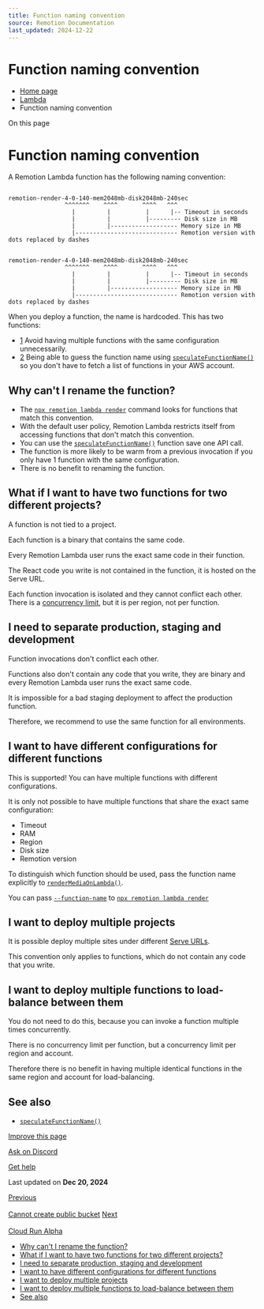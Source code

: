 ```yaml
---
title: Function naming convention
source: Remotion Documentation
last_updated: 2024-12-22
---
```


# Function naming convention

- [Home page](/)
- [Lambda](/docs/lambda)
- Function naming convention

On this page

# Function naming convention

A Remotion Lambda function has the following naming convention:

```

remotion-render-4-0-140-mem2048mb-disk2048mb-240sec
                ^^^^^^^    ^^^^       ^^^^   ^^^
                  |         |          |      |-- Timeout in seconds
                  |         |          |--------- Disk size in MB
                  |         |------------------- Memory size in MB
                  |----------------------------- Remotion version with dots replaced by dashes
```

```

remotion-render-4-0-140-mem2048mb-disk2048mb-240sec
                ^^^^^^^    ^^^^       ^^^^   ^^^
                  |         |          |      |-- Timeout in seconds
                  |         |          |--------- Disk size in MB
                  |         |------------------- Memory size in MB
                  |----------------------------- Remotion version with dots replaced by dashes
```

When you deploy a function, the name is hardcoded. This has two functions:

- [1](#1) Avoid having multiple functions with the same configuration unnecessarily.
- [2](#2) Being able to guess the function name using [`speculateFunctionName()`](/docs/lambda/speculatefunctionname) so you don't have to fetch a list of functions in your AWS account.

## Why can't I rename the function? [​](\#why-cant-i-rename-the-function "Direct link to Why can't I rename the function?")

- The [`npx remotion lambda render`](/docs/lambda/cli/render) command looks for functions that match this convention.
- With the default user policy, Remotion Lambda restricts itself from accessing functions that don't match this convention.
- You can use the [`speculateFunctionName()`](/docs/lambda/speculatefunctionname) function save one API call.
- The function is more likely to be warm from a previous invocation if you only have 1 function with the same configuration.
- There is no benefit to renaming the function.

## What if I want to have two functions for two different projects? [​](\#what-if-i-want-to-have-two-functions-for-two-different-projects "Direct link to What if I want to have two functions for two different projects?")

A function is not tied to a project.

Each function is a binary that contains the same code.

Every Remotion Lambda user runs the exact same code in their function.

The React code you write is not contained in the function, it is hosted on the Serve URL.

Each function invocation is isolated and they cannot conflict each other. There is a [concurrency limit](/docs/lambda/troubleshooting/rate-limit#default-concurrency-limits), but it is per region, not per function.

## I need to separate production, staging and development [​](\#i-need-to-separate-production-staging-and-development "Direct link to I need to separate production, staging and development")

Function invocations don't conflict each other.

Functions also don't contain any code that you write, they are binary and every Remotion Lambda user runs the exact same code.

It is impossible for a bad staging deployment to affect the production function.

Therefore, we recommend to use the same function for all environments.

## I want to have different configurations for different functions [​](\#i-want-to-have-different-configurations-for-different-functions "Direct link to I want to have different configurations for different functions")

This is supported! You can have multiple functions with different configurations.

It is only not possible to have multiple functions that share the exact same configuration:

- Timeout
- RAM
- Region
- Disk size
- Remotion version

To distinguish which function should be used, pass the function name explicitly to [`renderMediaOnLambda()`](/docs/lambda/rendermediaonlambda).

You can pass [`--function-name`](/docs/lambda/cli/render#--function-name) to [`npx remotion lambda render`](/docs/lambda/cli/render)

## I want to deploy multiple projects [​](\#i-want-to-deploy-multiple-projects "Direct link to I want to deploy multiple projects")

It is possible deploy multiple sites under different [Serve URLs](/docs/terminology/serve-url).

This convention only applies to functions, which do not contain any code that you write.

## I want to deploy multiple functions to load-balance between them [​](\#i-want-to-deploy-multiple-functions-to-load-balance-between-them "Direct link to I want to deploy multiple functions to load-balance between them")

You do not need to do this, because you can invoke a function multiple times concurrently.

There is no concurrency limit per function, but a concurrency limit per region and account.

Therefore there is no benefit in having multiple identical functions in the same region and account for load-balancing.

## See also [​](\#see-also "Direct link to See also")

- [`speculateFunctionName()`](/docs/lambda/speculatefunctionname)

[Improve this page](https://github.com/remotion-dev/remotion/edit/main/packages/docs/docs/lambda/naming-convention.mdx)

[Ask on Discord](https://remotion.dev/discord)

[Get help](/docs/get-help)

Last updated on **Dec 20, 2024**

[Previous\
\
Cannot create public bucket](/docs/lambda/s3-public-access) [Next\
\
Cloud Run Alpha](/docs/cloudrun-alpha)

- [Why can't I rename the function?](#why-cant-i-rename-the-function)
- [What if I want to have two functions for two different projects?](#what-if-i-want-to-have-two-functions-for-two-different-projects)
- [I need to separate production, staging and development](#i-need-to-separate-production-staging-and-development)
- [I want to have different configurations for different functions](#i-want-to-have-different-configurations-for-different-functions)
- [I want to deploy multiple projects](#i-want-to-deploy-multiple-projects)
- [I want to deploy multiple functions to load-balance between them](#i-want-to-deploy-multiple-functions-to-load-balance-between-them)
- [See also](#see-also)

